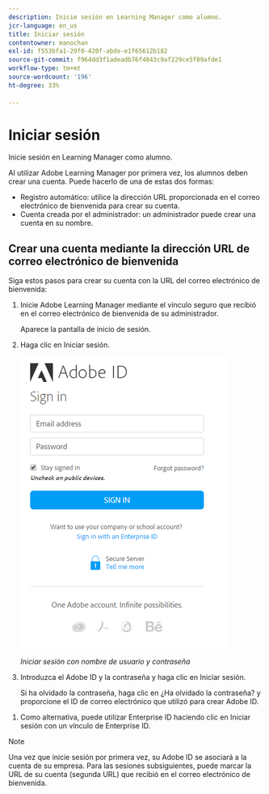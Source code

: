 ```yaml
---
description: Inicie sesión en Learning Manager como alumno.
jcr-language: en_us
title: Iniciar sesión
contentowner: manochan
exl-id: f553bfa1-29f0-420f-abde-e1f65612b182
source-git-commit: f964dd3f1adeadb76f4843c9af229ce5f09afde1
workflow-type: tm+mt
source-wordcount: '196'
ht-degree: 33%

---
```


# Iniciar sesión

Inicie sesión en Learning Manager como alumno.

Al utilizar Adobe Learning Manager por primera vez, los alumnos deben crear una cuenta. Puede hacerlo de una de estas dos formas:

* Registro automático: utilice la dirección URL proporcionada en el correo electrónico de bienvenida para crear su cuenta.
* Cuenta creada por el administrador: un administrador puede crear una cuenta en su nombre.

## Crear una cuenta mediante la dirección URL de correo electrónico de bienvenida

Siga estos pasos para crear su cuenta con la URL del correo electrónico de bienvenida:

1. Inicie Adobe Learning Manager mediante el vínculo seguro que recibió en el correo electrónico de bienvenida de su administrador.

   Aparece la pantalla de inicio de sesión.

1. Haga clic en Iniciar sesión.

   ![](assets/adobeid-signin.png)

   *Iniciar sesión con nombre de usuario y contraseña*

1. Introduzca el Adobe ID y la contraseña y haga clic en Iniciar sesión.

   Si ha olvidado la contraseña, haga clic en ¿Ha olvidado la contraseña? y proporcione el ID de correo electrónico que utilizó para crear Adobe ID.

<!--
   If you do not have an Adobe ID, [click here](../../../manage-account.md) to learn how to create an Adobe ID.
-->

1. Como alternativa, puede utilizar Enterprise ID haciendo clic en Iniciar sesión con un vínculo de Enterprise ID.

>[!NOTE]
>
>Una vez que inicie sesión por primera vez, su Adobe ID se asociará a la cuenta de su empresa. Para las sesiones subsiguientes, puede marcar la URL de su cuenta (segunda URL) que recibió en el correo electrónico de bienvenida.
